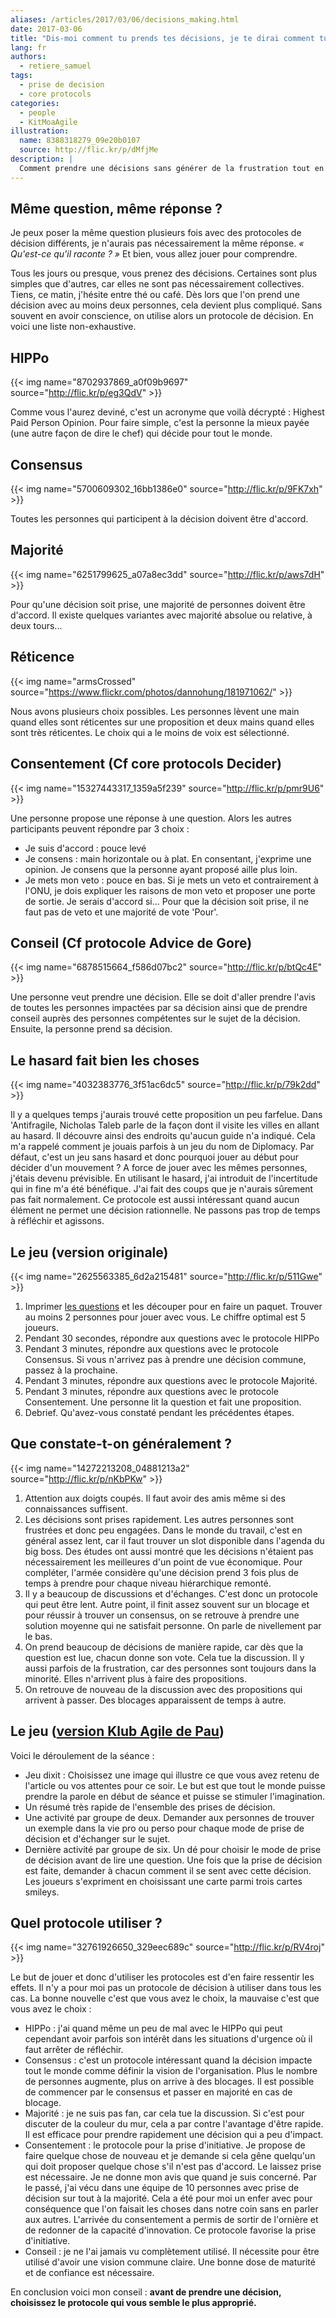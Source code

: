 ```yaml
---
aliases: /articles/2017/03/06/decisions_making.html
date: 2017-03-06
title: "Dis-moi comment tu prends tes décisions, je te dirai comment tu innoves"
lang: fr
authors:
  - retiere_samuel
tags:
  - prise de decision
  - core protocols
categories:
  - people
  - KitMoaAgile
illustration:
  name: 8388318279_09e20b0107
  source: http://flic.kr/p/dMfjMe
description: |
  Comment prendre une décisions sans générer de la frustration tout en générant de l'engagement et de l'initiative? Il s'agit souvent de choisir le bon protocole de prise de décisions.
---
```


## Même question, même réponse ?

Je peux poser la même question plusieurs fois avec des protocoles de décision différents, je n'aurais pas nécessairement la même réponse. _« Qu'est-ce qu'il raconte ? »_ Et bien, vous allez jouer pour comprendre.

Tous les jours ou presque, vous prenez des décisions. Certaines sont plus simples que d'autres, car elles ne sont pas nécessairement collectives. Tiens, ce matin, j'hésite entre thé ou café. Dès lors que l'on prend une décision avec au moins deux personnes, cela devient plus compliqué. Sans souvent en avoir conscience, on utilise alors un protocole de décision. En voici une liste non-exhaustive.


## HIPPo

{{< img name="8702937869_a0f09b9697" source="http://flic.kr/p/eg3QdV" >}}

Comme vous l'aurez deviné, c'est un acronyme que voilà décrypté : Highest Paid Person Opinion. Pour faire simple, c'est la personne la mieux payée (une autre façon de dire le chef) qui décide pour tout le monde.


## Consensus

{{< img name="5700609302_16bb1386e0" source="http://flic.kr/p/9FK7xh" >}}

Toutes les personnes qui participent à la décision doivent être d'accord.


## Majorité

{{< img name="6251799625_a07a8ec3dd" source="http://flic.kr/p/aws7dH" >}}

Pour qu'une décision soit prise, une majorité de personnes doivent être d'accord. Il existe quelques variantes avec majorité absolue ou relative, à deux tours...

## Réticence

{{< img name="armsCrossed" source="https://www.flickr.com/photos/dannohung/181971062/" >}}

Nous avons plusieurs choix possibles. Les personnes lèvent une main quand elles sont réticentes sur une proposition et deux mains quand elles sont très réticentes. Le choix qui a le moins de voix est sélectionné.

## Consentement (Cf core protocols Decider)

{{< img name="15327443317_1359a5f239" source="http://flic.kr/p/pmr9U6" >}}

Une personne propose une réponse à une question. Alors les autres participants peuvent répondre par 3 choix :
- Je suis d'accord : pouce levé
- Je consens : main horizontale ou à plat. En consentant, j'exprime une opinion. Je consens que la personne ayant proposé aille plus loin.
- Je mets mon veto : pouce en bas. Si je mets un veto et contrairement à l'ONU, je dois expliquer les raisons de mon veto et proposer une porte de sortie. Je serais d'accord si... Pour que la décision soit prise, il ne faut pas de veto et une majorité de vote 'Pour'.


## Conseil (Cf protocole Advice de Gore)

{{< img name="6878515664_f586d07bc2" source="http://flic.kr/p/btQc4E" >}}

Une personne veut prendre une décision. Elle se doit d'aller prendre l'avis de toutes les personnes impactées par sa décision ainsi que de prendre conseil auprès des personnes compétentes sur le sujet de la décision. Ensuite, la personne prend sa décision.

## Le hasard fait bien les choses

{{< img name="4032383776_3f51ac6dc5" source="http://flic.kr/p/79k2dd" >}}

Il y a quelques temps j'aurais trouvé cette proposition un peu farfelue. Dans 'Antifragile, Nicholas Taleb parle de la façon dont il visite les villes en allant au hasard. Il découvre ainsi des endroits qu'aucun guide n'a indiqué. Cela m'a rappelé comment je jouais parfois à un jeu du nom de Diplomacy. Par défaut, c'est un jeu sans hasard et donc pourquoi jouer au début pour décider d'un mouvement ? A force de jouer avec les mêmes personnes, j'étais devenu prévisible. En utilisant le hasard, j'ai introduit de l'incertitude qui in fine m'a été bénéfique. J'ai fait des coups que je n'aurais sûrement pas fait normalement. Ce protocole est aussi intéressant quand aucun élément ne permet une décision rationnelle. Ne passons pas trop de temps à réfléchir et agissons.

## Le jeu (version originale)

{{< img name="2625563385_6d2a215481" source="http://flic.kr/p/511Gwe" >}}

1. Imprimer [les questions] et les découper pour en faire un paquet. Trouver au moins 2 personnes pour jouer avec vous. Le chiffre optimal est 5 joueurs.
2. Pendant 30 secondes, répondre aux questions avec le protocole HIPPo
3. Pendant 3 minutes, répondre aux questions avec le protocole Consensus. Si vous n'arrivez pas à prendre une décision commune, passez à la prochaine.
4. Pendant 3 minutes, répondre aux questions avec le protocole Majorité.
5. Pendant 3 minutes, répondre aux questions avec le protocole Consentement. Une personne lit la question et fait une proposition.
6. Debrief. Qu'avez-vous constaté pendant les précédentes étapes.


## Que constate-t-on généralement ?

{{< img name="14272213208_04881213a2" source="http://flic.kr/p/nKbPKw" >}}

1. Attention aux doigts coupés. Il faut avoir des amis même si des connaissances suffisent.
2. Les décisions sont prises rapidement. Les autres personnes sont frustrées et donc peu engagées. Dans le monde du travail, c'est en général assez lent, car il faut trouver un slot disponible dans l'agenda du big boss. Des études ont aussi montré que les décisions n'étaient pas nécessairement les meilleures d'un point de vue économique. Pour compléter, l'armée considère qu'une décision prend 3 fois plus de temps à prendre pour chaque niveau hiérarchique remonté.
3. Il y a beaucoup de discussions et d'échanges. C'est donc un protocole qui peut être lent. Autre point, il finit assez souvent sur un blocage et pour réussir à trouver un consensus, on se retrouve à prendre une solution moyenne qui ne satisfait personne. On parle de nivellement par le bas.
4. On prend beaucoup de décisions de manière rapide, car dès que la question est lue, chacun donne son vote. Cela tue la discussion. Il y aussi parfois de la frustration, car des personnes sont toujours dans la minorité. Elles n'arrivent plus à faire des propositions.
5. On retrouve de nouveau de la discussion avec des propositions qui arrivent à passer. Des blocages apparaissent de temps à autre.

## Le jeu ([version Klub Agile de Pau])

Voici le déroulement de la séance : 
- Jeu dixit : Choisissez une image qui illustre ce que vous avez retenu de l'article ou vos attentes pour ce soir. Le but est que tout le monde puisse prendre la parole en début de séance et puisse se stimuler l'imagination. 
- Un résumé très rapide de l'ensemble des prises de décision. 
- Une activité par groupe de deux. Demander aux personnes de trouver un exemple dans la vie pro ou perso pour chaque mode de prise de décision et d'échanger sur le sujet.
- Dernière activité par groupe de six. Un dé pour choisir le mode de prise de décision avant de lire une question. Une fois que la prise de décision est faite, demander à chacun comment il se sent avec cette décision. Les joueurs s'expriment en choisissant une carte parmi trois cartes smileys.

## Quel protocole utiliser ?

{{< img name="32761926650_329eec689c" source="http://flic.kr/p/RV4roj" >}}

Le but de jouer et donc d'utiliser les protocoles est d'en faire ressentir les effets. Il n'y a pour moi pas un protocole de décision à utiliser dans tous les cas. La bonne nouvelle c'est que vous avez le choix, la mauvaise c'est que vous avez le choix :

- HIPPo : j'ai quand même un peu de mal avec le HIPPo qui peut cependant avoir parfois son intérêt dans les situations d'urgence où il faut arrêter de réfléchir.
- Consensus : c'est un protocole intéressant quand la décision impacte tout le monde comme définir la vision de l'organisation. Plus le nombre de personnes augmente, plus on arrive à des blocages. Il est possible de commencer par le consensus et passer en majorité en cas de blocage.
- Majorité : je ne suis pas fan, car cela tue la discussion. Si c'est pour discuter de la couleur du mur, cela a par contre l'avantage d'être rapide. Il est efficace pour prendre rapidement une décision qui a peu d'impact.
- Consentement : le protocole pour la prise d'initiative. Je propose de faire quelque chose de nouveau et je demande si cela gêne quelqu'un qui doit proposer quelque chose s'il n'est pas d'accord. Le laissez prise est nécessaire. Je ne donne mon avis que quand je suis concerné. Par le passé, j'ai vécu dans une équipe de 10 personnes avec prise de décision sur tout à la majorité. Cela a été pour moi un enfer avec pour conséquence que l'on faisait les choses dans notre coin sans en parler aux autres. L'arrivée du consentement a permis de sortir de l'ornière et de redonner de la capacité d'innovation. Ce protocole favorise la prise d'initiative.
- Conseil : je ne l'ai jamais vu complètement utilisé. Il nécessite pour être utilisé d'avoir une vision commune claire. Une bonne dose de maturité et de confiance est nécessaire.


En conclusion voici mon conseil : **avant de prendre une décision, choisissez le protocole qui vous semble le plus approprié.**


[les questions]: questions-fr.pdf
[version Klub Agile de Pau]: http://klubpau.scalingo.io/
